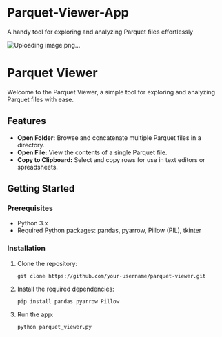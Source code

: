 # Parquet-Viewer-App
A handy tool for exploring and analyzing Parquet files effortlessly

![Uploading image.png…]()



# Parquet Viewer

Welcome to the Parquet Viewer, a simple tool for exploring and analyzing Parquet files with ease.

## Features

- **Open Folder:** Browse and concatenate multiple Parquet files in a directory.
- **Open File:** View the contents of a single Parquet file.
- **Copy to Clipboard:** Select and copy rows for use in text editors or spreadsheets.

## Getting Started

### Prerequisites

- Python 3.x
- Required Python packages: pandas, pyarrow, Pillow (PIL), tkinter

### Installation

1. Clone the repository:
   ```
   git clone https://github.com/your-username/parquet-viewer.git
   ```
2. Install the required dependencies:
   ```
   pip install pandas pyarrow Pillow
   ```
3. Run the app:
   ```
   python parquet_viewer.py
   ```
